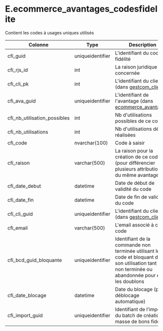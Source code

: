 # E.ecommerce_avantages_codesfidelite

Contient les codes à usages uniques utilisés

Colonne|Type|Description
---|---|---
cfi_guid|uniqueidentifier|L'identifiant du code fidélité 
cfi_rjs_id|int|La raison juridique concernée 
cfi_cli_pk|int|L'identifiant du client (dans [gestcom_clients](generated_gestcom_clients.md)) 
cfi_ava_guid|uniqueidentifier|L'identifiant de l'avantage (dans [ecommerce_avantages](generated_ecommerce_avantages.md)) 
cfi_nb_utilisation_possibles|int|Nb d'utilisations possibles de ce code 
cfi_nb_utilisations|int|Nb d'utilisations déjà réalisées 
cfi_code|nvarchar(100)|Code à saisir 
cfi_raison|varchar(500)|La raison pour la création de ce code (pour différencier plusieurs attributions du même avantage) 
cfi_date_debut|datetime|Date de début de validité du code 
cfi_date_fin|datetime|Date de fin de validité du code 
cfi_cli_guid|uniqueidentifier|L'identifiant du client (dans [gestcom_clients](generated_gestcom_clients.md)) 
cfi_email|varchar(500)|L'email associé à ce code 
cfi_bcd_guid_bloquante|uniqueidentifier|Identifiant de la commande non terminée utilisant le code et bloquant donc son utilisation tant que non terminée ou abandonnée pour éviter les doublons 
cfi_date_blocage|datetime|Date du blocage (pour déblocage automatique) 
cfi_import_guid|uniqueidentifier|Identifiant de l'import / du batch de création en masse de bons fidélité 
